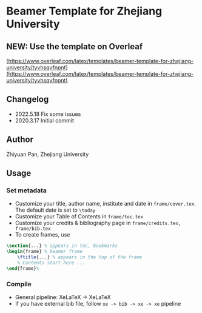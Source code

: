 # Beamer Template for Zhejiang University

## NEW: Use the template on Overleaf

[https://www.overleaf.com/latex/templates/beamer-template-for-zhejiang-university/tyvhsqvfnpnt](https://www.overleaf.com/latex/templates/beamer-template-for-zhejiang-university/tyvhsqvfnpnt)

## Changelog

- 2022.5.18 Fix some issues
- 2020.3.17 Initial commit

## Author

Zhiyuan Pan, Zhejiang University

## Usage

### Set metadata

- Customize your title, author name, institute and date in `frame/cover.tex`. The default date is set to `\today`
- Customize your Table of Contents in `frame/toc.tex`
- Customize your credits & bibliography page in `frame/credits.tex, frame/bib.tex`
- To create frames, use

```tex
\section{...} % appears in toc, bookmarks
\begin{frame} % beamer frame
    \ftitle{...} % appears in the top of the frame
    % Contents start here ...
\end{frame}%
```

### Compile

- General pipeline: XeLaTeX -> XeLaTeX
- If you have external bib file, follow `xe -> bib -> xe -> xe` pipeline
